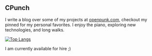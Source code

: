 ## CPunch

I write a blog over some of my projects at [openpunk.com](https://openpunk.com),
checkout my pinned for my personal favorites. I enjoy the piano, exploring new
technologies, and long walks.

[![Top Langs](https://github-readme-stats.vercel.app/api?username=CPunch&theme=gruvbox&show_icons=true&include_all_commits=true)](https://github.com/CPunch)

I am currently available for hire ;)
